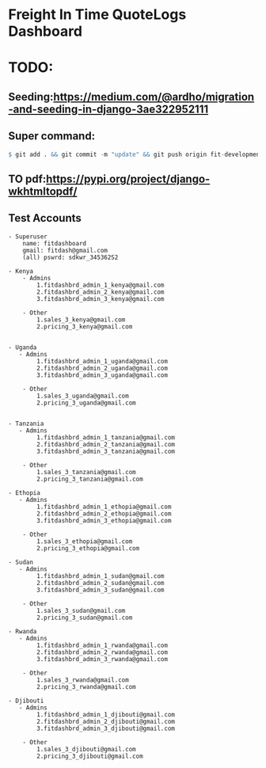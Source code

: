 
# Freight In Time QuoteLogs Dashboard

# TODO:



## Seeding:https://medium.com/@ardho/migration-and-seeding-in-django-3ae322952111

## Super command:  

```r
$ git add . && git commit -m "update" && git push origin fit-development  && git switch main && git merge fit-development && git push origin main && git switch fit-development
```


## TO pdf:https://pypi.org/project/django-wkhtmltopdf/

## Test Accounts
    - Superuser
        name: fitdashboard
        gmail: fitdash@gmail.com
        (all) pswrd: sdkwr_345362S2
    
    - Kenya
        - Admins
            1.fitdashbrd_admin_1_kenya@gmail.com
            2.fitdashbrd_admin_2_kenya@gmail.com
            3.fitdashbrd_admin_3_kenya@gmail.com
        
        - Other
            1.sales_3_kenya@gmail.com
            2.pricing_3_kenya@gmail.com
 
    
    - Uganda
       - Admins
            1.fitdashbrd_admin_1_uganda@gmail.com
            2.fitdashbrd_admin_2_uganda@gmail.com
            3.fitdashbrd_admin_3_uganda@gmail.com
        
        - Other
            1.sales_3_uganda@gmail.com
            2.pricing_3_uganda@gmail.com
 

    - Tanzania
       - Admins
            1.fitdashbrd_admin_1_tanzania@gmail.com
            2.fitdashbrd_admin_2_tanzania@gmail.com
            3.fitdashbrd_admin_3_tanzania@gmail.com
        
        - Other
            1.sales_3_tanzania@gmail.com
            2.pricing_3_tanzania@gmail.com

    - Ethopia
       - Admins
            1.fitdashbrd_admin_1_ethopia@gmail.com
            2.fitdashbrd_admin_2_ethopia@gmail.com
            3.fitdashbrd_admin_3_ethopia@gmail.com
        
        - Other
            1.sales_3_ethopia@gmail.com
            2.pricing_3_ethopia@gmail.com
    
    - Sudan
       - Admins
            1.fitdashbrd_admin_1_sudan@gmail.com
            2.fitdashbrd_admin_2_sudan@gmail.com
            3.fitdashbrd_admin_3_sudan@gmail.com
        
        - Other
            1.sales_3_sudan@gmail.com
            2.pricing_3_sudan@gmail.com

    - Rwanda
       - Admins
            1.fitdashbrd_admin_1_rwanda@gmail.com
            2.fitdashbrd_admin_2_rwanda@gmail.com
            3.fitdashbrd_admin_3_rwanda@gmail.com
        
        - Other
            1.sales_3_rwanda@gmail.com
            2.pricing_3_rwanda@gmail.com

    - Djibouti
       - Admins
            1.fitdashbrd_admin_1_djibouti@gmail.com
            2.fitdashbrd_admin_2_djibouti@gmail.com
            3.fitdashbrd_admin_3_djibouti@gmail.com
        
        - Other
            1.sales_3_djibouti@gmail.com
            2.pricing_3_djibouti@gmail.com